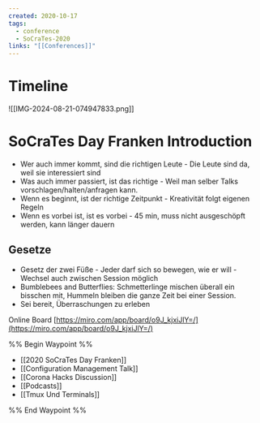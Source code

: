 ```yaml
---
created: 2020-10-17
tags:
  - conference
  - SoCraTes-2020
links: "[[Conferences]]"
---
```

# Timeline

![[IMG-2024-08-21-074947833.png]]

# SoCraTes Day Franken Introduction

- Wer auch immer kommt, sind die richtigen Leute - Die Leute sind da, weil sie interessiert sind
- Was auch immer passiert, ist das richtige - Weil man selber Talks vorschlagen/halten/anfragen kann.
- Wenn es beginnt, ist der richtige Zeitpunkt - Kreativität folgt eigenen Regeln
- Wenn es vorbei ist, ist es vorbei - 45 min, muss nicht ausgeschöpft werden, kann länger dauern

## Gesetze

- Gesetz der zwei Füße - Jeder darf sich so bewegen, wie er will - Wechsel auch zwischen Session möglich
- Bumblebees and Butterflies: Schmetterlinge mischen überall ein bisschen mit, Hummeln bleiben die ganze Zeit bei einer Session.
- Sei bereit, Überraschungen zu erleben

Online Board [https://miro.com/app/board/o9J_kjxiJlY=/](https://miro.com/app/board/o9J_kjxiJlY=/)

%% Begin Waypoint %%
- [[2020 SoCraTes Day Franken]]
- [[Configuration Management Talk]]
- [[Corona Hacks Discussion]]
- [[Podcasts]]
- [[Tmux Und Terminals]]

%% End Waypoint %%
